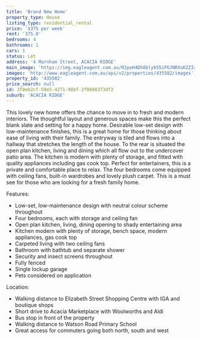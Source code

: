 ```yaml
---
title: 'Brand New Home'
property_type: House
listing_type: residential_rental
price: '$375 per week'
rent: '375.0'
bedrooms: 4
bathrooms: 1
cars: 1
status: Let
address: '4 Marnham Street, ACACIA RIDGE'
main_image: 'https://img.eagleagent.com.au/02poH4Dh8bly655iPGJNRXuKZZI=/1280x854/smart/https://s3-us-west-2.amazonaws.com/eagleagent-orig/images/6825840/426345838-image-M.jpg'
images: 'http://www.eagleagent.com.au/api/v2/properties/435582/images'
property_id: '435582'
price_search: null
id: 3f0eb2cf-59e5-4271-98bf-2f0b90373df2
suburb: 'ACACIA RIDGE'
---
```

This lovely new home offers the chance to move in to fresh and modern interiors. The thoughtful layout and generous spaces make this the perfect blank slate and setting for a happy home. Desirable low-set design with low-maintenance finishes, this is a great home for those thinking about ease of living with their family. The entryway is tiled and flows into a hallway that stretches the length of the house. To the rear is situated the open plan kitchen, living and dining which all flow out to the undercover patio area. The kitchen is modern with plenty of storage, and fitted with quality appliances including gas cook top. Perfect for entertainers, this is a private and comfortable place to relax. The four bedrooms come equipped with ceiling fans, built-in wardrobes and lovely plush carpet. This is a must see for those who are looking for a fresh family home.

Features:

*  Low-set, low-maintenance design with neutral colour scheme throughout
*  Four bedrooms, each with storage and ceiling fan
*  Open plan kitchen, living, dining opening to shady entertaining area
*  Kitchen modern with plenty of storage, bench space, modern appliances, gas cook top
*  Carpeted living with two ceiling fans
*  Bathroom with bathtub and separate shower
*  Security and insect screens throughout
*  Fully fenced
*  Single lockup garage
*  Pets considered on application

Location:

*  Walking distance to Elizabeth Street Shopping Centre with IGA and boutique shops
*  Short drive to Acacia Marketplace with Woolworths and Aldi
*  Bus stop in front of the property
*  Walking distance to Watson Road Primary School
*  Great access for commuters going both north, south and west
